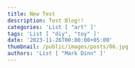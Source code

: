 ```yaml
---
title: New Test
description: Test Blog!!
categories: 'List [ "art" ]'
tags: 'List [ "diy", "toy" ]'
date: '2023-11-26T00:00:00+05:00'
thumbnail: /public/images/posts/06.jpg
authors: 'List [ "Mark Dinn" ]'
---
```


